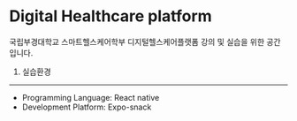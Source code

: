 # Digital Healthcare platform
국립부경대학교 스마트헬스케어학부 디지털헬스케어플랫폼 강의 및 실습을 위한 공간 입니다.

1. 실습환경
---
- Programming Language: React native
- Development Platform: Expo-snack
